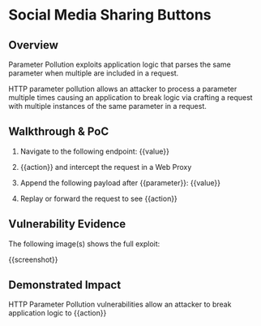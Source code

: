 # Social Media Sharing Buttons

## Overview
<!--
**Please replace text in each section below**

Local File Inclusion Report

Resources:

- <https://owasp.org/www-community/vulnerabilities/PHP_File_Inclusion>
- <https://owasp.org/www-project-web-security-testing-guide/latest/4-Web_Application_Security_Testing/07-Input_Validation_Testing/11.1-Testing_for_Local_File_Inclusion>
-->
Parameter Pollution exploits application logic that parses the same parameter when multiple are included in a request.

HTTP parameter pollution allows an attacker to process a parameter multiple times causing an application to break logic via crafting a request with multiple instances of the same parameter in a request.

## Walkthrough & PoC
<!--
Provide a step-by-step walkthrough on how to access the vulnerable injection point, and how to exploit the vulnerability.
Adding a dot-pointed walkthrough with relevant screenshots will speed triage time and result in faster rewards!

Example:

1. On your browser, browse to the URL `www.bugcrowd.com/../../ect/hostname`
1. You will see the hostname of the server running this website

-->

1. Navigate to the following endpoint: {{value}}

1. {{action}} and intercept the request in a Web Proxy

1. Append the following payload after {{parameter}}: {{value}}

1. Replay or forward the request to see {{action}}

## Vulnerability Evidence
<!--
Your submission MUST include evidence of the vulnerability and not be theoretical in nature.

For a Local File Inclusion vulnerability, you may take output from files that do not contain sensitive information, some examples would be /etc/hostname, /etc/password, or /etc/issues.
**DO NOT ACCESS PII**
-->

The following image(s) shows the full exploit:

{{screenshot}}

## Demonstrated Impact
<!--
Local File Inclusion vulnerabilities allow an attacker to read any files on the machine hosting the vulnerable service, this can include secrets such as passwords, certificate information, and Personally Identifiable Information (PII).

**DO NOT ACCESS PII**

Action varies based on how the application works
-->

HTTP Parameter Pollution vulnerabilities allow an attacker to break application logic to {{action}}
